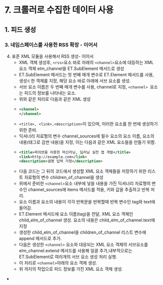 # 7. 크롤러로 수집한 데이터 사용
## 1. 피드 생성
### 3. 네임스페이스를 사용한 RSS 확장 - 이어서
4. 표준 XML 모듈을 사용해서 RSS 생성- 이어서
   - XML 객체 생성후, `<rss>`요소 바로 아래의 `<channel>`요소에 대등하는 XML 요소 객체 elm_channel을 ET.SubElement 메서드로 생성
   - ET.SubElement 메서드는 첫 번째 매개 변수로 ET.Element 메서드를 사용, 생성ㄷ한 객체를 지정, 해당 요소 바로 아래에 서브 요소를 생성.
   - 서브 요소 이름은 두 번째 매개 변수를 사용, channel로 지정, `<channel> `요소는 피드의 정보를 나타내는 요소.
   - 위와 같은 처리로 다음과 같은 XML 생성
   - ```xml
     <channel>
     </channel>
     ```
   - `<title>, <link>,<description>`이 있으며, 이러한 요소를 한 번에 생성하기 위한 준비.
   - 딕셔너리 자료형의 변수 channel_sources에 필수 요소의 요소 이름, 요소의 내용(태그로 감싼 내용)을 지정, 이는 다음과 같은 XML 요소들을 만들기 위함.
   - ```xml
     <title>파이썬을 이용한 머신러닝, 딥러닝 실전 앱 개발</title>
     <link>http://example.com</link>
     <description>설명 입력 가정</description>
     ```
   - 다음 코드는 그 뒤의 코드에서 생성할 XML 요소 객체들을 저장하기 위한 리스트 자료형의 변수 children_of_channel을 생성
   - 위에서 준비한 `<channel>`요소 내부에 넣을 내용을 가진 딕셔너리 자료형의 변수인 channel_sources에 items 메서드를 적용, 키와 값을 추출하고 반복 처리.
   - 요소 이름과 요소의 내용이 각각 반복문을 반복할때 반복 변수인 tag와 text에 들어감.
   - ET.Element 메서드에 요소 이름(tag)을 전달, XML 요소 객체인 child_elm_of_channel 생성. 요소의 내용은 child_elm_of_channel.text에 지정
   - 생성한 child_elm_of_channel을 children_of_channel 리스트 변수에 append 메서드로 추가.
   - 다음은 생성한 `<channel>` 요소와 대응되는 XML 요소 객체의 서브요소를 elm_channel.extend 메서드를 사용해 일괄 추가,내부적으로는 ET.SubElement로 여러개의 서브 요소 생성 처리 실행.
   - 이 처리로 `<channel>`아래의 요소 객체 생성.
   - 위 까지의 작업으로 피드 정보를 가진 XML 요소 객체 생성.
- 